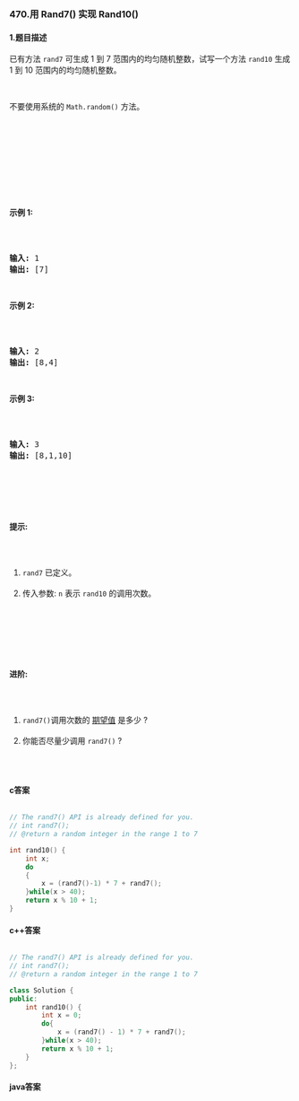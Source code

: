 ### 470.用 Rand7() 实现 Rand10()

#### 1.题目描述

<p>已有方法&nbsp;<code>rand7</code>&nbsp;可生成 1 到 7 范围内的均匀随机整数，试写一个方法&nbsp;<code>rand10</code>&nbsp;生成 1 到 10 范围内的均匀随机整数。</p><br/><p>不要使用系统的&nbsp;<code>Math.random()</code>&nbsp;方法。</p><br/><ol><br/></ol><br/><p>&nbsp;</p><br/><p><strong>示例 1:</strong></p><br/><pre><br/><strong>输入: </strong>1<br/><strong>输出: </strong>[7]<br/></pre><br/><p><strong>示例 2:</strong></p><br/><pre><br/><strong>输入: </strong>2<br/><strong>输出: </strong>[8,4]<br/></pre><br/><p><strong>示例 3:</strong></p><br/><pre><br/><strong>输入: </strong>3<br/><strong>输出: </strong>[8,1,10]<br/></pre><br/><p>&nbsp;</p><br/><p><strong>提示:</strong></p><br/><ol><br/>	<li><code>rand7</code>&nbsp;已定义。</li><br/>	<li>传入参数:&nbsp;<code>n</code>&nbsp;表示&nbsp;<code>rand10</code>&nbsp;的调用次数。</li><br/></ol><br/><p>&nbsp;</p><br/><p><strong>进阶:</strong></p><br/><ol><br/>	<li><code>rand7()</code>调用次数的&nbsp;<a href="https://en.wikipedia.org/wiki/Expected_value" target="_blank">期望值</a>&nbsp;是多少&nbsp;?</li><br/>	<li>你能否尽量少调用 <code>rand7()</code> ?</li><br/></ol><br/>

#### c答案

```c

// The rand7() API is already defined for you.
// int rand7();
// @return a random integer in the range 1 to 7

int rand10() {
    int x;
    do 
    {
        x = (rand7()-1) * 7 + rand7();
    }while(x > 40);
    return x % 10 + 1;
}

```

#### c++答案

```c++

// The rand7() API is already defined for you.
// int rand7();
// @return a random integer in the range 1 to 7

class Solution {
public:
    int rand10() {
        int x = 0;
        do{
            x = (rand7() - 1) * 7 + rand7();
        }while(x > 40);
        return x % 10 + 1;
    }
};

```

#### java答案

```java

